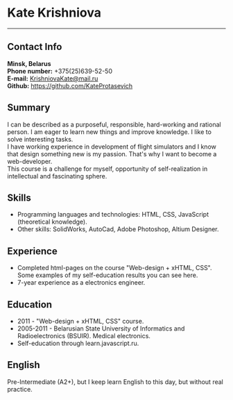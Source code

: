 # Kate Krishniova
-----------------------------------
## Contact Info
**Minsk, Belarus**  
**Phone number:** +375(25)639-52-50   
**E-mail:** KrishniovaKate@mail.ru  
**Github:** https://github.com/KateProtasevich
## Summary
I can be described as a purposeful, responsible, hard-working and rational person. I am eager to learn new things and improve knowledge. I like to solve interesting tasks.  
I have working experience in development of flight simulators and I know that design something new is my passion. That's why I want to become a web-developer.  
This course is a challenge for myself, opportunity of self-realization in intellectual and fascinating sphere.
## Skills
* Programming languages and technologies: HTML, CSS,  JavaScript (theoretical knowledge).  
* Other skills: SolidWorks, AutoCad, Adobe Photoshop, Altium Designer.
## Experience
* Completed html-pages on the course "Web-design + xHTML, CSS". Some examples of my self-education results you can see here.
* 7-year experience as a electronics engineer.
## Education
* 2011 - "Web-design + xHTML, CSS" course.
* 2005-2011 - Belarusian State University of Informatics and Radioelectronics (BSUIR). Medical electronics.
* Self-education through learn.javascript.ru.
## English
Pre-Intermediate (A2+), but I keep learn English to this day, but without real practice.
